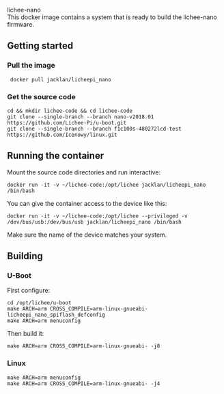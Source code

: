 lichee-nano  
This docker image contains a system that is ready to build the lichee-nano firmware.  

## Getting started

 ### Pull the image
     docker pull jacklan/licheepi_nano
     
 ### Get the source code
    cd && mkdir lichee-code && cd lichee-code
    git clone --single-branch --branch nano-v2018.01 https://github.com/Lichee-Pi/u-boot.git
    git clone --single-branch --branch f1c100s-480272lcd-test https://github.com/Icenowy/linux.git    
        
## Running the container
Mount the source code directories and run interactive:
  
   `docker run -it -v ~/lichee-code:/opt/lichee jacklan/licheepi_nano /bin/bash`

You can give the container access to the device like this:

   `docker run -it -v ~/lichee-code:/opt/lichee --privileged -v /dev/bus/usb:/dev/bus/usb jacklan/licheepi_nano /bin/bash`
   
Make sure the name of the device matches your system.

## Building

### U-Boot

First configure:

    cd /opt/lichee/u-boot
    make ARCH=arm CROSS_COMPILE=arm-linux-gnueabi- licheepi_nano_spiflash_defconfig
    make ARCH=arm menuconfig
    
Then build it:

    make ARCH=arm CROSS_COMPILE=arm-linux-gnueabi- -j8
    
### Linux

    make ARCH=arm menuconfig
    make ARCH=arm CROSS_COMPILE=arm-linux-gnueabi- -j4 
    
    
